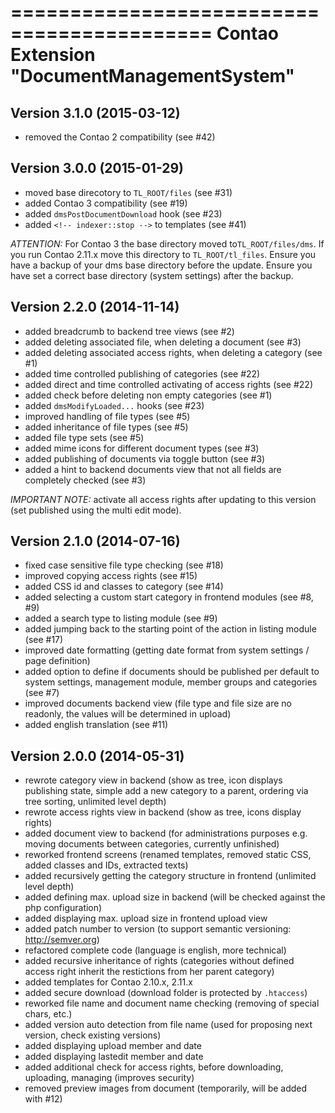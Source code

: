 ===========================================
Contao Extension "DocumentManagementSystem"
===========================================

Version 3.1.0 (2015-03-12)
--------------------------
- removed the Contao 2 compatibility (see #42)

Version 3.0.0 (2015-01-29)
--------------------------
- moved base direcotory to `TL_ROOT/files` (see #31)
- added Contao 3 compatibility (see #19)
- added `dmsPostDocumentDownload` hook (see #23)
- added `<!-- indexer::stop -->` to templates (see #41)

*ATTENTION:* For Contao 3 the base directory moved to`TL_ROOT/files/dms`. If you run Contao 2.11.x move this directory to `TL_ROOT/tl_files`. Ensure you have a backup of your dms base directory before the update. Ensure you have set a correct base directory (system settings) after the backup.

Version 2.2.0 (2014-11-14)
--------------------------
- added breadcrumb to backend tree views (see #2)
- added deleting associated file, when deleting a document (see #3)
- added deleting associated access rights, when deleting a category (see #1)
- added time controlled publishing of categories (see #22)
- added direct and time controlled activating of access rights (see #22)
- added check before deleting non empty categories (see #1)
- added `dmsModifyLoaded...` hooks (see #23)
- improved handling of file types (see #5)
- added inheritance of file types (see #5)
- added file type sets  (see #5)
- added mime icons for different document types (see #3)
- added publishing of documents via toggle button (see #3)
- added a hint to backend documents view that not all fields are completely checked (see #3)

*IMPORTANT NOTE:* activate all access rights after updating to this version (set published using the multi edit mode).

Version 2.1.0 (2014-07-16)
--------------------------
- fixed case sensitive file type checking (see #18)
- improved copying access rights (see #15)
- added CSS id and classes to category (see #14)
- added selecting a custom start category in frontend modules (see #8, #9)
- added a search type to listing module (see #9)
- added jumping back to the starting point of the action in listing module (see #17)
- improved date formatting (getting date format from system settings / page definition)
- added option to define if documents should be published per default to system settings, management module, member groups and categories (see #7)
- improved documents backend view (file type and file size are no readonly, the values will be determined in upload)
- added english translation (see #11)

Version 2.0.0 (2014-05-31)
--------------------------
- rewrote category view in backend (show as tree, icon displays publishing state, simple add a new category to a parent, ordering via tree sorting, unlimited level depth)
- rewrote access rights view in backend (show as tree, icons display rights)
- added document view to backend (for administrations purposes e.g. moving documents between categories, currently unfinished)
- reworked frontend screens (renamed templates, removed static CSS, added classes and IDs, extracted texts)
- added recursively getting the category structure in frontend (unlimited level depth)
- added defining max. upload size in backend (will be checked against the php configuration)
- added displaying max. upload size in frontend upload view
- added patch number to version (to support semantic versioning: http://semver.org)
- refactored complete code (language is english, more technical)
- added recursive inheritance of rights (categories without defined access right inherit the restictions from her parent category)
- added templates for Contao 2.10.x, 2.11.x
- added secure download (download folder is protected by `.htaccess`)
- reworked file name and document name checking (removing of special chars, etc.)
- added version auto detection from file name (used for proposing next version, check existing versions)
- added displaying upload member and date
- added displaying lastedit member and date
- added additional check for access rights, before downloading, uploading, managing (improves security)
- removed preview images from document (temporarily, will be added with #12)